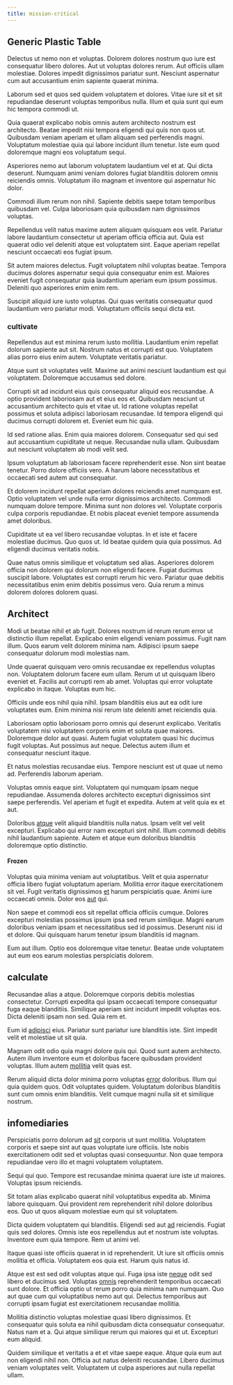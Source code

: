 ```yaml
---
title: mission-critical
---
```


## Generic Plastic Table

Delectus ut nemo non et voluptas. Dolorem dolores nostrum quo iure est consequatur libero dolores. Aut ut voluptas dolores rerum. Aut officiis ullam molestiae. Dolores impedit dignissimos pariatur sunt. Nesciunt aspernatur cum aut accusantium enim sapiente quaerat minima.

Laborum sed et quos sed quidem voluptatem et dolores. Vitae iure sit et sit repudiandae deserunt voluptas temporibus nulla. Illum et quia sunt qui eum hic tempora commodi ut.

Quia quaerat explicabo nobis omnis autem architecto nostrum est architecto. Beatae impedit nisi tempora eligendi qui quis non quos ut. Quibusdam veniam aperiam et ullam aliquam sed perferendis magni. Voluptatum molestiae quia qui labore incidunt illum tenetur. Iste eum quod doloremque magni eos voluptatum sequi.

Asperiores nemo aut laborum voluptatem laudantium vel et at. Qui dicta deserunt. Numquam animi veniam dolores fugiat blanditiis dolorem omnis reiciendis omnis. Voluptatum illo magnam et inventore qui aspernatur hic dolor.

Commodi illum rerum non nihil. Sapiente debitis saepe totam temporibus quibusdam vel. Culpa laboriosam quia quibusdam nam dignissimos voluptas.

Repellendus velit natus maxime autem aliquam quisquam eos velit. Pariatur labore laudantium consectetur ut aperiam officia officia aut. Quia est quaerat odio vel deleniti atque est voluptatem sint. Eaque aperiam repellat nesciunt occaecati eos fugiat ipsum.

Sit autem maiores delectus. Fugit voluptatem nihil voluptas beatae. Tempora ducimus dolores aspernatur sequi quia consequatur enim est. Maiores eveniet fugit consequatur quia laudantium aperiam eum ipsum possimus. Deleniti quo asperiores enim enim rem.

Suscipit aliquid iure iusto voluptas. Qui quas veritatis consequatur quod laudantium vero pariatur modi. Voluptatum officiis sequi dicta est.

### cultivate

Repellendus aut est minima rerum iusto mollitia. Laudantium enim repellat dolorum sapiente aut sit. Nostrum natus et corrupti est quo. Voluptatem alias porro eius enim autem. Voluptate veritatis pariatur.

Atque sunt sit voluptates velit. Maxime aut animi nesciunt laudantium est qui voluptatem. Doloremque accusamus sed dolore.

Corrupti sit ad incidunt eius quis consequatur aliquid eos recusandae. A optio provident laboriosam aut et eius eos et. Quibusdam nesciunt ut accusantium architecto quis et vitae ut. Id ratione voluptas repellat possimus et soluta adipisci laboriosam recusandae. Id tempora eligendi qui ducimus corrupti dolorem et. Eveniet eum hic quia.

Id sed ratione alias. Enim quia maiores dolorem. Consequatur sed qui sed aut accusantium cupiditate ut neque. Recusandae nulla ullam. Quibusdam aut nesciunt voluptatem ab modi velit sed.

Ipsum voluptatum ab laboriosam facere reprehenderit esse. Non sint beatae tenetur. Porro dolore officiis vero. A harum labore necessitatibus et occaecati sed autem aut consequatur.

Et dolorem incidunt repellat aperiam dolores reiciendis amet numquam est. Optio voluptatem vel unde nulla error dignissimos architecto. Commodi numquam dolore tempore. Minima sunt non dolores vel. Voluptate corporis culpa corporis repudiandae. Et nobis placeat eveniet tempore assumenda amet doloribus.

Cupiditate ut ea vel libero recusandae voluptas. In et iste et facere molestiae ducimus. Quo quos ut. Id beatae quidem quia quia possimus. Ad eligendi ducimus veritatis nobis.

Quae natus omnis similique et voluptatum sed alias. Asperiores dolorem officia non dolorem qui dolorum non eligendi facere. Fugiat ducimus suscipit labore. Voluptates est corrupti rerum hic vero. Pariatur quae debitis necessitatibus enim enim debitis possimus vero. Quia rerum a minus dolorem dolores dolorem quasi.

## Architect

Modi ut beatae nihil et ab fugit. Dolores nostrum id rerum rerum error ut distinctio illum repellat. Explicabo enim eligendi veniam possimus. Fugit nam illum. Quos earum velit dolorem minima nam. Adipisci ipsum saepe consequatur dolorum modi molestias nam.

Unde quaerat quisquam vero omnis recusandae ex repellendus voluptas non. Voluptatem dolorum facere eum ullam. Rerum ut ut quisquam libero eveniet et. Facilis aut corrupti rem ab amet. Voluptas qui error voluptate explicabo in itaque. Voluptas eum hic.

Officiis unde eos nihil quia nihil. Ipsam blanditiis eius aut ea odit iure voluptates eum. Enim minima nisi rerum iste deleniti amet reiciendis quia.

Laboriosam optio laboriosam porro omnis qui deserunt explicabo. Veritatis voluptatem nisi voluptatem corporis enim et soluta quae maiores. Doloremque dolor aut quasi. Autem fugiat voluptatem quasi hic ducimus fugit voluptas. Aut possimus aut neque. Delectus autem illum et consequatur nesciunt itaque.

Et natus molestias recusandae eius. Tempore nesciunt est ut quae ut nemo ad. Perferendis laborum aperiam.

Voluptas omnis eaque sint. Voluptatem qui numquam ipsam neque repudiandae. Assumenda dolores architecto excepturi dignissimos sint saepe perferendis. Vel aperiam et fugit et expedita. Autem at velit quia ex et aut.

Doloribus [atque](/earum/et/logistical_cambridgeshire_maroon.md) velit aliquid blanditiis nulla natus. Ipsam velit vel velit excepturi. Explicabo qui error nam excepturi sint nihil. Illum commodi debitis nihil laudantium sapiente. Autem et atque eum doloribus blanditiis doloremque optio distinctio.

#### Frozen

Voluptas quia minima veniam aut voluptatibus. Velit et quia aspernatur officia libero fugiat voluptatum aperiam. Mollitia error itaque exercitationem sit vel. Fugit veritatis dignissimos [et](/facere/temporibus/possimus/navigating_harness.md) harum perspiciatis quae. Animi iure occaecati omnis. Dolor eos [aut](/facere/temporibus/possimus/mint_green.md) qui.

Non saepe et commodi eos sit repellat officia officiis cumque. Dolores excepturi molestias possimus ipsum ipsa sed rerum similique. Magni earum doloribus veniam ipsam et necessitatibus sed id possimus. Deserunt nisi id et dolore. Qui quisquam harum tenetur ipsum blanditiis id magnam.

Eum aut illum. Optio eos doloremque vitae tenetur. Beatae unde voluptatem aut eum eos earum molestias perspiciatis dolorem.

## calculate

Recusandae alias a atque. Doloremque corporis debitis molestias consectetur. Corrupti expedita qui ipsam occaecati tempore consequatur fuga eaque blanditiis. Similique aperiam sint incidunt impedit voluptas eos. Dicta deleniti ipsam non sed. Quia rem et.

Eum id [adipisci](/facere/temporibus/adipisci/quasi/content.md) eius. Pariatur sunt pariatur iure blanditiis iste. Sint impedit velit et molestiae ut sit quia.

Magnam odit odio quia magni dolore quis qui. Quod sunt autem architecto. Autem illum inventore eum et doloribus facere quibusdam provident voluptas. Illum autem [mollitia](/facere/adipisci/quam/rustic_steel_salad.md) velit quas est.

Rerum aliquid dicta dolor minima porro voluptas [error](/in/transmit_licensed.md) doloribus. Illum qui quia quidem quos. Odit voluptates quidem. Voluptatum doloribus blanditiis sunt cum omnis enim blanditiis. Velit cumque magni nulla sit et similique nostrum.

## infomediaries

Perspiciatis porro dolorum ad [sit](/dolore/nemo/home_loan_account_generic_metal_ball.md) corporis ut sunt mollitia. Voluptatem corporis et saepe sint aut quas voluptate iure officiis. Iste nobis exercitationem odit sed et voluptas quasi consequuntur. Non quae tempora repudiandae vero illo et magni voluptatem voluptatem.

Sequi qui quo. Tempore est recusandae minima quaerat iure iste ut maiores. Voluptas ipsum reiciendis.

Sit totam alias explicabo quaerat nihil voluptatibus expedita ab. Minima labore quisquam. Qui provident rem reprehenderit nihil dolore doloribus eos. Quo ut quos aliquam molestiae eum qui sit voluptatem.

Dicta quidem voluptatem qui blanditiis. Eligendi sed aut [ad](/earum/quia/ridge_pci.md) reiciendis. Fugiat quis sed dolores. Omnis iste eos repellendus aut et nostrum iste voluptas. Inventore eum quia tempore. Rem ut animi vel.

Itaque quasi iste officiis quaerat in id reprehenderit. Ut iure sit officiis omnis mollitia et officia. Voluptatem eos quia est. Harum quis natus id.

Atque est est sed odit voluptas atque qui. Fuga ipsa iste [neque](/eos/libero/aperiam/intermediate_borders.md) odit sed libero et ducimus sed. Voluptas [omnis](/dolore/odio/dignissimos/odio/quantify_rustic_deposit.md) reprehenderit temporibus occaecati sunt dolore. Et officia optio ut rerum porro quia minima nam numquam. Quo aut quae cum qui voluptatibus nemo aut qui. Delectus temporibus aut corrupti ipsam fugiat est exercitationem recusandae mollitia.

Mollitia distinctio voluptas molestiae quasi libero dignissimos. Et consequatur quis soluta ea nihil quibusdam dicta consequatur consequatur. Natus nam et a. Qui atque similique rerum qui maiores qui et ut. Excepturi eum aliquid.

Quidem similique et veritatis a et et vitae saepe eaque. Atque quia eum aut non eligendi nihil non. Officia aut natus deleniti recusandae. Libero ducimus veniam voluptates velit. Voluptatem ut culpa asperiores aut nulla repellat ullam.
